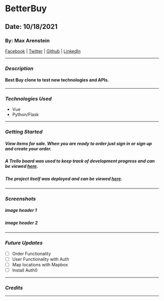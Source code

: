 # BetterBuy

## Date: 10/18/2021

### By: Max Arenstein

[Facebook](https://www.facebook.com/max.arenstein/) | [Twitter](https://twitter.com/MisterMindX) | [Github](https://github.com/MistermindX) | [LinkedIn](https://www.linkedin.com/in/max-arenstein/)

---

### **_Description_**

#### Best Buy clone to test new technologies and APIs.

---

### **_Technologies Used_**

- Vue
- Python/Flask

---

### **_Getting Started_**

##### View items for sale. When you are ready to order just sign in or sign up and create your order.

##### A Trello board was used to keep track of development progress and can be viewed [here](https://trello.com/b/yI6rz9xg/better-buy).

##### The project itself was deployed and can be viewed [here](https://adoring-hopper-b86233.netlify.app/).

---

### **_Screenshots_**

##### image header 1

##### image header 2

---

### **_Future Updates_**

- [ ] Order Functionality
- [ ] User Functionality with Auth
- [ ] Map locations with Mapbox
- [ ] Install Auth0

---

### **_Credits_**

---
